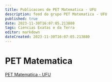 ```yaml
---
title: Publicacoes de PET Matematica - UFU
description: feed do grupo PET Matematica - UFU
published: true
date: 2023-11-30T16:07:05.213880
tags: Ciencias Exatas e da Terra
editor: markdown
dateCreated: 2023-11-30T16:07:05.213880
---
```


# PET Matematica
[PET Matematica - UFU](/grupo/273PETMatematicaUFU.md)